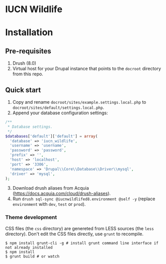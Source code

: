 # IUCN Wildlife

# Installation

## Pre-requisites

1. Drush (8.0)
2. Virtual host for your Drupal instance that points to the `docroot` directory from this repo.

## Quick start

1. Copy and rename `docroot/sites/example.settings.local.php` to `docroot/sites/default/settings.local.php`.
2. Append your database configuration settings:

  ```php
  /**
   * Database settings.
   */
  $databases['default']['default'] = array(
    'database' => 'iucn_wildlife',
    'username' => 'username',
    'password' => 'password',
    'prefix' => '',
    'host' => 'localhost',
    'port' => '3306',
    'namespace' => 'Drupal\\Core\\Database\\Driver\\mysql',
    'driver' => 'mysql',
  );
  ```

3. Download drush aliases from Acquia (https://docs.acquia.com/cloud/drush-aliases).
4. Run `drush sql-sync @iucnwildlifed8.environment @self -y` (replace `environment` with `dev`, `test` or `prod`).

### Theme development

CSS files (the `css` directory) are genereted from LESS sources (the `less` directory). Don't edit the CSS files directly, use `grunt` to recompile.

```
$ npm install grunt-cli -g # install grunt command line interface if not already installed
$ npm install
$ grunt build # or watch
```
